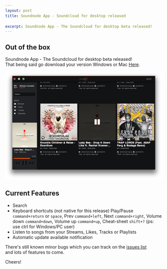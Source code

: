 ```yaml
---
layout: post
title: Soundnode App - Soundcloud for desktop released

excerpt: Soundnode App - The Soundcloud for desktop beta released!
---
```


## Out of the box
Soundnode App - The Soundcloud for desktop beta released! <br>
That being said go download your version Windows or Mac <a href="http://www.soundnodeapp.com" target="_blank" title="Soundnode App - Soundcloud for desktop">Here</a>.

<div class="fluidImg">
    <img src="/assets/images/post-images/soundenode-0-1-0.png" alt="Sublime Text 3 jump to definition/method">
</div>

## Current Features

- Search
- Keyboard shortcuts (not native for this release)
Play/Pause `command+return` or `space`, Prev `command+left`, Next `command+right`, Volume down `command+down`, Volume up `command+up`, Cheat-sheet `shift+?` (ps: use ctrl for Windows/PC user)
- Listen to songs from your Streams, Likes, Tracks or Playlists
- Automatic update available notification

There's still known minor bugs which you can track on the <a href="https://github.com/Soundnode/soundnode-app/issues" target="_blank" title="Soundnode App issues list">issues list</a> <br>
and lots of features to come.

Cheers!
